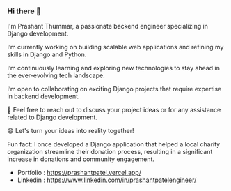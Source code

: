 ### Hi there 👋

I'm Prashant Thummar, a passionate backend engineer specializing in Django development. 

I’m currently working on building scalable web applications and refining my skills in Django and Python.

I’m continuously learning and exploring new technologies to stay ahead in the ever-evolving tech landscape.

I’m open to collaborating on exciting Django projects that require expertise in backend development.

💬 Feel free to reach out to discuss your project ideas or for any assistance related to Django development.

😄 Let's turn your ideas into reality together!

Fun fact: I once developed a Django application that helped a local charity organization streamline their donation process, resulting in a significant increase in donations and community engagement.


- Portfolio : https://prashantpatel.vercel.app/
- Linkedin : https://www.linkedin.com/in/prashantpatelengineer/
